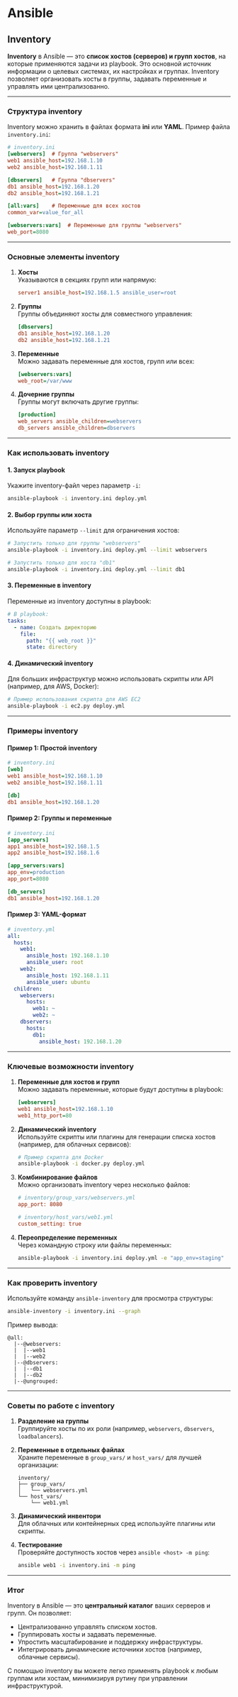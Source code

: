 # Ansible
## Inventory

**Inventory** в Ansible — это **список хостов (серверов) и групп хостов**, на которые применяются задачи из playbook. Это основной источник информации о целевых системах, их настройках и группах. Inventory позволяет организовать хосты в группы, задавать переменные и управлять ими централизованно.

---

### **Структура inventory**
Inventory можно хранить в файлах формата **ini** или **YAML**. Пример файла `inventory.ini`:

```ini
# inventory.ini
[webservers]  # Группа "webservers"
web1 ansible_host=192.168.1.10
web2 ansible_host=192.168.1.11

[dbservers]   # Группа "dbservers"
db1 ansible_host=192.168.1.20
db2 ansible_host=192.168.1.21

[all:vars]    # Переменные для всех хостов
common_var=value_for_all

[webservers:vars]  # Переменные для группы "webservers"
web_port=8080
```

---

### **Основные элементы inventory**
1. **Хосты**  
   Указываются в секциях групп или напрямую:
   ```ini
   server1 ansible_host=192.168.1.5 ansible_user=root
   ```

2. **Группы**  
   Группы объединяют хосты для совместного управления:
   ```ini
   [dbservers]
   db1 ansible_host=192.168.1.20
   db2 ansible_host=192.168.1.21
   ```

3. **Переменные**  
   Можно задавать переменные для хостов, групп или всех:
   ```ini
   [webservers:vars]
   web_root=/var/www
   ```

4. **Дочерние группы**  
   Группы могут включать другие группы:
   ```ini
   [production]
   web_servers ansible_children=webservers
   db_servers ansible_children=dbservers
   ```

---

### **Как использовать inventory**
#### 1. **Запуск playbook**
   Укажите inventory-файл через параметр `-i`:
   ```bash
   ansible-playbook -i inventory.ini deploy.yml
   ```

#### 2. **Выбор группы или хоста**
   Используйте параметр `--limit` для ограничения хостов:
   ```bash
   # Запустить только для группы "webservers"
   ansible-playbook -i inventory.ini deploy.yml --limit webservers

   # Запустить только для хоста "db1"
   ansible-playbook -i inventory.ini deploy.yml --limit db1
   ```

#### 3. **Переменные в inventory**
   Переменные из inventory доступны в playbook:
   ```yaml
   # В playbook:
   tasks:
     - name: Создать директорию
       file:
         path: "{{ web_root }}"
         state: directory
   ```

#### 4. **Динамический inventory**
   Для больших инфраструктур можно использовать скрипты или API (например, для AWS, Docker):
   ```bash
   # Пример использования скрипта для AWS EC2
   ansible-playbook -i ec2.py deploy.yml
   ```

---

### **Примеры inventory**
#### **Пример 1: Простой inventory**
```ini
# inventory.ini
[web]
web1 ansible_host=192.168.1.10
web2 ansible_host=192.168.1.11

[db]
db1 ansible_host=192.168.1.20
```

#### **Пример 2: Группы и переменные**
```ini
# inventory.ini
[app_servers]
app1 ansible_host=192.168.1.5
app2 ansible_host=192.168.1.6

[app_servers:vars]
app_env=production
app_port=8080

[db_servers]
db1 ansible_host=192.168.1.20
```

#### **Пример 3: YAML-формат**
```yaml
# inventory.yml
all:
  hosts:
    web1:
      ansible_host: 192.168.1.10
      ansible_user: root
    web2:
      ansible_host: 192.168.1.11
      ansible_user: ubuntu
  children:
    webservers:
      hosts:
        web1: ~
        web2: ~
    dbservers:
      hosts:
        db1:
          ansible_host: 192.168.1.20
```

---

### **Ключевые возможности inventory**
1. **Переменные для хостов и групп**  
   Можно задавать переменные, которые будут доступны в playbook:
   ```ini
   [webservers]
   web1 ansible_host=192.168.1.10
   web1_http_port=80
   ```

2. **Динамический inventory**  
   Используйте скрипты или плагины для генерации списка хостов (например, для облачных сервисов):
   ```bash
   # Пример скрипта для Docker
   ansible-playbook -i docker.py deploy.yml
   ```

3. **Комбинирование файлов**  
   Можно организовать inventory через несколько файлов:
   ```ini
   # inventory/group_vars/webservers.yml
   app_port: 8080

   # inventory/host_vars/web1.yml
   custom_setting: true
   ```

4. **Переопределение переменных**  
   Через командную строку или файлы переменных:
   ```bash
   ansible-playbook -i inventory.ini deploy.yml -e "app_env=staging"
   ```

---

### **Как проверить inventory**
Используйте команду `ansible-inventory` для просмотра структуры:
```bash
ansible-inventory -i inventory.ini --graph
```

Пример вывода:
```
@all:
  |--@webservers:
  |  |--web1
  |  |--web2
  |--@dbservers:
  |  |--db1
  |  |--db2
  |--@ungrouped:
```

---

### **Советы по работе с inventory**
1. **Разделение на группы**  
   Группируйте хосты по их роли (например, `webservers`, `dbservers`, `loadbalancers`).

2. **Переменные в отдельных файлах**  
   Храните переменные в `group_vars/` и `host_vars/` для лучшей организации:
   ```plaintext
   inventory/
   ├── group_vars/
   │   └── webservers.yml
   └── host_vars/
       └── web1.yml
   ```

3. **Динамический инвентори**  
   Для облачных или контейнерных сред используйте плагины или скрипты.

4. **Тестирование**  
   Проверяйте доступность хостов через `ansible <host> -m ping`:
   ```bash
   ansible web1 -i inventory.ini -m ping
   ```

---

### **Итог**
Inventory в Ansible — это **центральный каталог** ваших серверов и групп. Он позволяет:
- Централизованно управлять списком хостов.
- Группировать хосты и задавать переменные.
- Упростить масштабирование и поддержку инфраструктуры.
- Интегрировать динамические источники хостов (например, облачные сервисы).

С помощью inventory вы можете легко применять playbook к любым группам или хостам, минимизируя рутину при управлении инфраструктурой.
